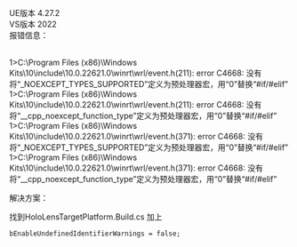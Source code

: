UE版本  4.27.2 </br>
VS版本  2022 </br>
报错信息： </br>
</br>

1>C:\Program Files (x86)\Windows Kits\10\include\10.0.22621.0\winrt\wrl/event.h(211): error C4668: 没有将“_NOEXCEPT_TYPES_SUPPORTED”定义为预处理器宏，用“0”替换“#if/#elif” </br>
1>C:\Program Files (x86)\Windows Kits\10\include\10.0.22621.0\winrt\wrl/event.h(211): error C4668: 没有将“__cpp_noexcept_function_type”定义为预处理器宏，用“0”替换“#if/#elif” </br>
1>C:\Program Files (x86)\Windows Kits\10\include\10.0.22621.0\winrt\wrl/event.h(371): error C4668: 没有将“_NOEXCEPT_TYPES_SUPPORTED”定义为预处理器宏，用“0”替换“#if/#elif” </br>
1>C:\Program Files (x86)\Windows Kits\10\include\10.0.22621.0\winrt\wrl/event.h(371): error C4668: 没有将“__cpp_noexcept_function_type”定义为预处理器宏，用“0”替换“#if/#elif” </br>

解决方案：</br>

找到HoloLensTargetPlatform.Build.cs
加上
```
bEnableUndefinedIdentifierWarnings = false;
```
